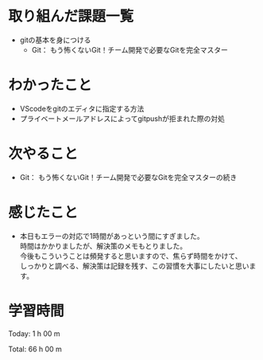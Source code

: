 # 取り組んだ課題一覧
- gitの基本を身につける
  - Git： もう怖くないGit！チーム開発で必要なGitを完全マスター

# わかったこと
- VScodeをgitのエディタに指定する方法
- プライベートメールアドレスによってgitpushが拒まれた際の対処
  
# 次やること
- Git： もう怖くないGit！チーム開発で必要なGitを完全マスターの続き
  
# 感じたこと
- 本日もエラーの対応で1時間があっという間にすぎました。   
  時間はかかりましたが、解決策のメモもとりました。   
  今後もこういうことは頻発すると思いますので、焦らず時間をかけて、   
  しっかりと調べる、解決策は記録を残す、この習慣を大事にしたいと思います。　　　　　　   
  
# 学習時間
Today: 1 h 00 m

Total: 66 h 00 m
